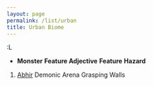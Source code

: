 ```yaml
---
layout: page
permalink: /list/urban
title: Urban Biome
---
```


:L

- <span class="a">**Monster**</span> <span class="b">**Feature Adjective**</span> <span class="c">**Feature**</span>  **Hazard**

1. <span class="a">[Abhir](/monsters/abhir)</span> <span class="a">Demonic</span>  <span class="c">Arena</span> Grasping Walls
